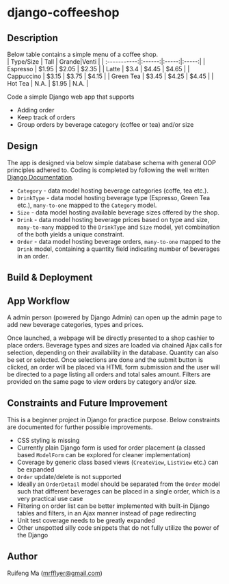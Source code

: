 # django-coffeeshop

## Description
Below table contains a simple menu of a coffee shop.  
| Type/Size    | Tall   | Grande|Venti  |
| :-----------:|:------:|:-----:|:-----:|
| Espresso     | $1.95  | $2.05 | $2.35 |
| Latte        | $3.4   | $4.45 | $4.65 |
| Cappuccino   | $3.15  | $3.75 | $4.15 |
| Green Tea    | $3.45  | $4.25 | $4.45 |
| Hot Tea      | N.A.   | $1.95 | N.A.  |

Code a simple Django web app that supports
* Adding order
* Keep track of orders
* Group orders by beverage category (coffee or tea) and/or size

## Design
The app is designed via below simple database schema with general OOP principles adhered to. Coding is completed by following the well written [Django Documentation](https://docs.djangoproject.com/en/2.0/).
* `Category` - data model hosting beverage categories (coffe, tea etc.).
* `DrinkType` - data model hosting beverage type (Espresso, Green Tea etc.), `many-to-one` mapped to the `Category` model.
* `Size` - data model hosting available beverage sizes offered by the shop.
* `Drink` - data model hosting beverage prices based on type and size, `many-to-many` mapped to the `DrinkType` and `Size` model, yet combination of the both yields a unique constraint.
* `Order` - data model hosting beverage orders, `many-to-one` mapped to the `Drink` model, containing a quantity field indicating number of beverages in an order.

## Build & Deployment

## App Workflow
A admin person (powered by Django Admin) can open up the admin page to add new beverage categories, types and prices.

Once launched, a webpage will be directly presented to a shop cashier to place orders. Beverage types and sizes are loaded via chained Ajax calls for selection, depending on their availability in the database. Quantity can also be set or selected. Once selections are done and the submit button is clicked, an order will be placed via HTML form submission and the user will be directed to a page listing all orders and total sales amount. Filters are provided on the same page to view orders by category and/or size.

## Constraints and Future Improvement
This is a beginner project in Django for practice purpose. Below constraints are documented for further possible improvements.
* CSS styling is missing
* Currently plain Django form is used for order placement (a classed based `ModelForm` can be explored for cleaner implementation)
* Coverage by generic class based views (`CreateView`, `ListView` etc.) can be expanded
* `Order` update/delete is not supported
* Ideally an `OrderDetail` model should be separated from the `Order` model such that different beverages can be placed in a single order, which is a very practical use case
* Filtering on order list can be better implemented with built-in Django tables and filters, in an Ajax manner instead of page redirecting
* Unit test coverage needs to be greatly expanded
* Other unspotted silly code snippets that do not fully utilize the power of the Django

## Author
Ruifeng Ma (mrfflyer@gmail.com)
